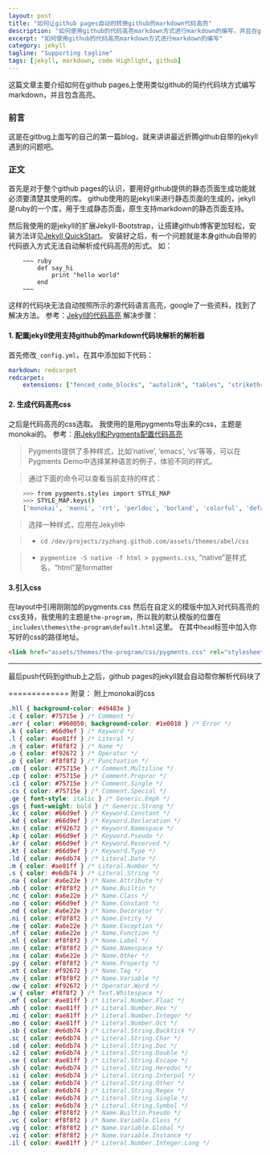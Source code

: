 ```yaml
---
layout: post
title: "如何让github pages自动的转换github的markdown代码高亮"
description: "如何使用github的代码高亮markdown方式进行markdown的编写，并且在github pages端自动生成代码高亮"
excerpt: "如何使用github的代码高亮markdown方式进行markdown的编写"
category: jekyll
tagline: "Supporting tagline"
tags: [jekyll, markdown, code Highlight, github]
---
```


这篇文章主要介绍如何在github pages上使用类似github的简约代码块方式编写markdown，并且包含高亮。

### 前言
这是在gitbug上面写的自己的第一篇blog，就来讲讲最近折腾github自带的jekyll遇到的问题吧。

<!--more-->

### 正文
首先是对于整个github pages的认识，要用好github提供的静态页面生成功能就必须要清楚其使用的库。
github使用的是jekyll来进行静态页面的生成的，jekyll是ruby的一个库，用于生成静态页面，原生支持markdown的静态页面支持。

然后我使用的是jekyll的扩展Jekyll-Bootstrap，让搭建github博客更加轻松，安装方法详见[Jekyll QuickStart](http://jekyllbootstrap.com/usage/jekyll-quick-start.html)。
安装好之后，有一个问题就是本身github自带的代码嵌入方式无法自动解析成代码高亮的形式。
如：

~~~
	~~~ ruby
        def say_hi
            print "hello world"
        end
	~~~
~~~

这样的代码块无法自动按照所示的源代码语言高亮，google了一些资料，找到了解决方法。
参考：[Jekyll的代码高亮](http://ztpala.com/2011/10/27/code-highlighting-jekyll/)
解决步骤：
#### 1. 配置jekyll使用支持github的markdown代码块解析的解析器
首先修改`_config.yml`，在其中添加如下代码：

~~~yaml
markdown: redcarpet
redcarpet:
    extensions: ["fenced_code_blocks", "autolink", "tables", "strikethrough"]
~~~
#### 2. 生成代码高亮css
之后是代码高亮的css选取。
我使用的是用pygments导出来的css，主题是monokai的。
参考：[用Jekyll和Pygments配置代码高亮](http://zyzhang.github.io/blog/2012/08/31/highlight-with-Jekyll-and-Pygments/)

>Pygments提供了多种样式，比如’native’, ‘emacs’, ‘vs’等等，可以在Pygments Demo中选择某种语言的例子，体验不同的样式。

>通过下面的命令可以查看当前支持的样式：

~~~bash
	>>> from pygments.styles import STYLE_MAP
	>>> STYLE_MAP.keys()
	['monokai', 'manni', 'rrt', 'perldoc', 'borland', 'colorful', 'default', 'murphy', 'vs', 'trac', 'tango', 'fruity', 'autumn', 'bw', 'emacs', 'vim', 'pastie', 'friendly', 'native']
~~~

>选择一种样式，应用在Jekyll中

>- `cd /dev/projects/zyzhang.github.com/assets/themes/abel/css`

>- `pygmentize -S native -f html > pygments.css`, “native”是样式名，“html”是formatter

#### 3.引入css
在layout中引用刚刚加的pygments.css
然后在自定义的模版中加入对代码高亮的css支持，我使用的主题是`the-program`，所以我的默认模版的位置在`_includes\themes\the-program\default.html`这里。
在其中`head`标签中加入你写好的css的路径地址。

~~~html
<link href="assets/themes/the-program/css/pygments.css" rel="stylesheet" type="text/css">
~~~

-------------
最后push代码到github上之后，github pages的jekyll就会自动帮你解析代码块了

=============
附录：
附上monokai的css

~~~css
.hll { background-color: #49483e }
.c { color: #75715e } /* Comment */
.err { color: #960050; background-color: #1e0010 } /* Error */
.k { color: #66d9ef } /* Keyword */
.l { color: #ae81ff } /* Literal */
.n { color: #f8f8f2 } /* Name */
.o { color: #f92672 } /* Operator */
.p { color: #f8f8f2 } /* Punctuation */
.cm { color: #75715e } /* Comment.Multiline */
.cp { color: #75715e } /* Comment.Preproc */
.c1 { color: #75715e } /* Comment.Single */
.cs { color: #75715e } /* Comment.Special */
.ge { font-style: italic } /* Generic.Emph */
.gs { font-weight: bold } /* Generic.Strong */
.kc { color: #66d9ef } /* Keyword.Constant */
.kd { color: #66d9ef } /* Keyword.Declaration */
.kn { color: #f92672 } /* Keyword.Namespace */
.kp { color: #66d9ef } /* Keyword.Pseudo */
.kr { color: #66d9ef } /* Keyword.Reserved */
.kt { color: #66d9ef } /* Keyword.Type */
.ld { color: #e6db74 } /* Literal.Date */
.m { color: #ae81ff } /* Literal.Number */
.s { color: #e6db74 } /* Literal.String */
.na { color: #a6e22e } /* Name.Attribute */
.nb { color: #f8f8f2 } /* Name.Builtin */
.nc { color: #a6e22e } /* Name.Class */
.no { color: #66d9ef } /* Name.Constant */
.nd { color: #a6e22e } /* Name.Decorator */
.ni { color: #f8f8f2 } /* Name.Entity */
.ne { color: #a6e22e } /* Name.Exception */
.nf { color: #a6e22e } /* Name.Function */
.nl { color: #f8f8f2 } /* Name.Label */
.nn { color: #f8f8f2 } /* Name.Namespace */
.nx { color: #a6e22e } /* Name.Other */
.py { color: #f8f8f2 } /* Name.Property */
.nt { color: #f92672 } /* Name.Tag */
.nv { color: #f8f8f2 } /* Name.Variable */
.ow { color: #f92672 } /* Operator.Word */
.w { color: #f8f8f2 } /* Text.Whitespace */
.mf { color: #ae81ff } /* Literal.Number.Float */
.mh { color: #ae81ff } /* Literal.Number.Hex */
.mi { color: #ae81ff } /* Literal.Number.Integer */
.mo { color: #ae81ff } /* Literal.Number.Oct */
.sb { color: #e6db74 } /* Literal.String.Backtick */
.sc { color: #e6db74 } /* Literal.String.Char */
.sd { color: #e6db74 } /* Literal.String.Doc */
.s2 { color: #e6db74 } /* Literal.String.Double */
.se { color: #ae81ff } /* Literal.String.Escape */
.sh { color: #e6db74 } /* Literal.String.Heredoc */
.si { color: #e6db74 } /* Literal.String.Interpol */
.sx { color: #e6db74 } /* Literal.String.Other */
.sr { color: #e6db74 } /* Literal.String.Regex */
.s1 { color: #e6db74 } /* Literal.String.Single */
.ss { color: #e6db74 } /* Literal.String.Symbol */
.bp { color: #f8f8f2 } /* Name.Builtin.Pseudo */
.vc { color: #f8f8f2 } /* Name.Variable.Class */
.vg { color: #f8f8f2 } /* Name.Variable.Global */
.vi { color: #f8f8f2 } /* Name.Variable.Instance */
.il { color: #ae81ff } /* Literal.Number.Integer.Long */
~~~
